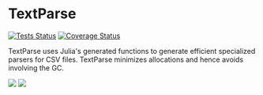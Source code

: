 # TextParse

[![Tests Status](https://travis-ci.org/JuliaComputing/TextParse.jl.svg?branch=master)](https://travis-ci.org/JuliaComputing/TextParse.jl?branch=master) [![Coverage Status](https://coveralls.io/repos/github/JuliaComputing/TextParse.jl/badge.svg?branch=master)](https://coveralls.io/github/JuliaComputing/TextParse.jl?branch=master)

TextParse uses Julia's generated functions to generate efficient specialized parsers for CSV files. TextParse minimizes allocations and hence avoids involving the GC. 

[![](https://img.shields.io/badge/docs-stable-blue.svg)](https://JuliaComputing.github.io/TextParse.jl/stable)
[![](https://img.shields.io/badge/docs-latest-blue.svg)](https://JuliaComputing.github.io/TextParse.jl/latest)
